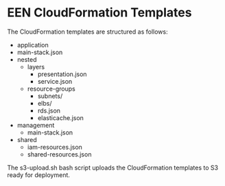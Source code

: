 # EEN CloudFormation Templates

The CloudFormation templates are structured as follows:
* application
 * main-stack.json
 * nested
   * layers
     * presentation.json
     * service.json
    * resource-groups
      * subnets/
      * elbs/
      * rds.json
      * elasticache.json
* management
    * main-stack.json
* shared
   * iam-resources.json
   * shared-resources.json

The s3-upload.sh bash script uploads the CloudFormation templates to S3 ready for deployment.
